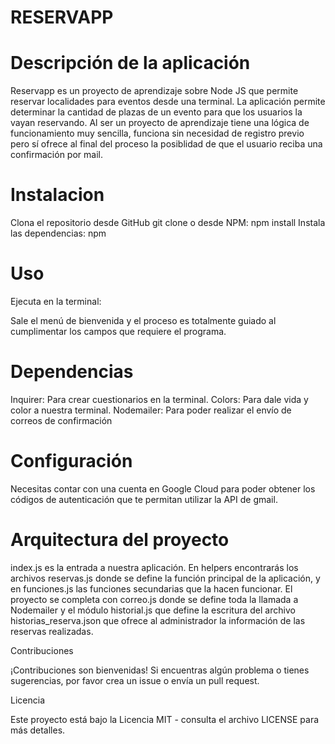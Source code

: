 # RESERVAPP

# Descripción de la aplicación

Reservapp es un proyecto de aprendizaje sobre Node JS que permite reservar localidades para eventos desde una terminal. La aplicación permite determinar la cantidad de plazas de un evento para que los usuarios la vayan reservando. Al ser un proyecto de aprendizaje tiene una lógica de funcionamiento muy sencilla, funciona sin necesidad de registro previo pero sí ofrece al final del proceso la posiblidad de que el usuario reciba una confirmación por mail.

# Instalacion

Clona el repositorio desde GitHub git clone 
o desde NPM: npm install 
Instala las dependencias: npm 

# Uso

Ejecuta en la terminal:

Sale el menú de bienvenida y el proceso es totalmente guiado al cumplimentar los campos que requiere el programa.

# Dependencias

Inquirer: Para crear cuestionarios en la terminal.
Colors: Para dale vida y color a nuestra terminal.
Nodemailer: Para poder realizar el envío de correos de confirmación

# Configuración

Necesitas contar con una cuenta en Google Cloud para poder obtener los códigos de autenticación que te permitan utilizar la API de gmail.

# Arquitectura del proyecto

index.js es la entrada a nuestra aplicación. En helpers encontrarás los archivos reservas.js donde se define la función principal de la aplicación, y en funciones.js las funciones secundarias que la hacen funcionar. El proyecto se completa con correo.js donde se define toda la llamada a Nodemailer y el módulo historial.js que define la escritura del archivo historias_reserva.json que ofrece al administrador la información de las reservas realizadas.

Contribuciones

¡Contribuciones son bienvenidas! Si encuentras algún problema o tienes sugerencias, por favor crea un issue o envía un pull request.

Licencia

Este proyecto está bajo la Licencia MIT - consulta el archivo LICENSE para más detalles.

